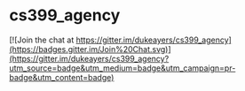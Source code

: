 # cs399_agency

[![Join the chat at https://gitter.im/dukeayers/cs399_agency](https://badges.gitter.im/Join%20Chat.svg)](https://gitter.im/dukeayers/cs399_agency?utm_source=badge&utm_medium=badge&utm_campaign=pr-badge&utm_content=badge)
